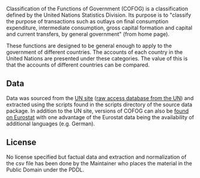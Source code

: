 Classification of the Functions of Government (COFOG) is a classification defined by the United Nations Statistics Division. Its purpose is to "classify the purpose of transactions such as outlays on final consumption expenditure, intermediate consumption, gross capital formation and capital and current transfers, by general government" (from home page).

These functions are designed to be general enough to apply to the government of different countries. The accounts of each country in the United Nations are presented under these categories. The value of this is that the accounts of different countries can be compared.

## Data

Data was sourced from the [UN site][un-cofog] ([raw access database from the UN][accessdb]) and extracted using the scripts found in the scripts directory of the source data package. In addition to the UN site, versions of COFOG can also be [found on Eurostat](http://ec.europa.eu/eurostat/ramon/nomenclatures/index.cfm?TargetUrl=LST_CLS_DLD&StrNom=CL_COFOG99&StrLanguageCode=EN&StrLayoutCode=HIERARCHIC) with one advantage of the Eurostat data being the availability of additional languages (e.g. German).

[un-cofog]: http://unstats.un.org/unsd/cr/registry/regcst.asp?Cl=4&Lg=1
[accessdb]: http://unstats.un.org/unsd/cr/registry/regdntransfer.asp?f=186

## License

No license specified but factual data and extraction and normalization of the csv file has been done by the Maintainer who places the material in the Public Domain under the PDDL.

